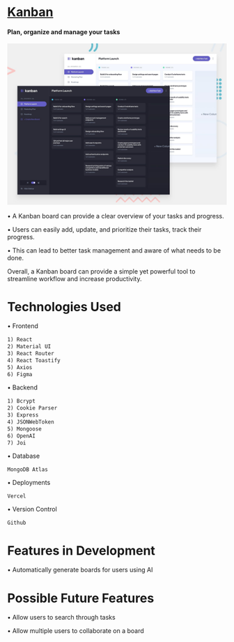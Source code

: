 # [Kanban](https://kanban-sanchit.vercel.app/register)
#### Plan, organize and manage your tasks

[![Room GPT](./readme-resources/preview.jpg)](https://kanban-sanchit.vercel.app/register)

• A Kanban board can provide a clear overview of your tasks and progress.

• Users can easily add, update, and prioritize their tasks, track their progress.

• This can lead to better task management and aware of what needs to be done. 
 
Overall, a Kanban board can provide a simple yet powerful tool to streamline workflow and increase productivity.

# Technologies Used

• Frontend

    1) React
    2) Material UI
    3) React Router
    4) React Toastify
    5) Axios
    6) Figma

• Backend

    1) Bcrypt
    2) Cookie Parser
    3) Express
    4) JSONWebToken
    5) Mongoose
    6) OpenAI
    7) Joi

• Database 

    MongoDB Atlas

• Deployments

    Vercel

• Version Control

    Github


# Features in Development

• Automatically generate boards for users using AI

# Possible Future Features

• Allow users to search through tasks

• Allow multiple users to collaborate on a board



